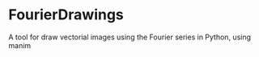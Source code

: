 # FourierDrawings

A tool for draw vectorial images using the Fourier series in Python, using manim
